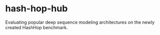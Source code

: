 # hash-hop-hub
Evaluating popular deep sequence modeling architectures on the newly created HashHop benchmark.
